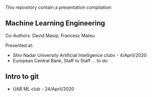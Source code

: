 This repository contain a presentation compilation:

## Machine Learning Engineering
Co-Authors: David Masip, Francesc Mateu

Presented at:
 - Shiv Nadar University Artificial Intelligence clubv - 4/April/2020
 - European Central Bank, Staff to Staff ... to do

## Intro to git
- UAB ML club - 24/April/2020

